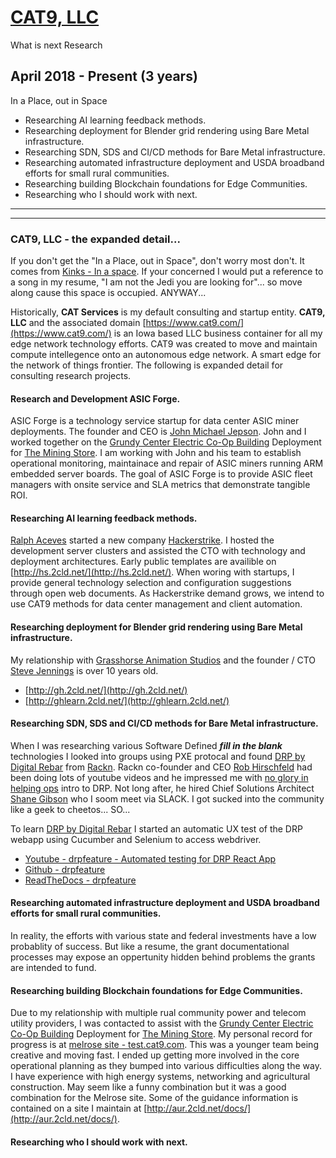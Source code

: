

# [CAT9, LLC](./resume201804-cat9/)
What is next Research
## April 2018 - Present (3 years)
In a Place, out in Space

- Researching AI learning feedback methods. 
- Researching deployment for Blender grid rendering using Bare Metal infrastructure. 
- Researching SDN, SDS and CI/CD methods for Bare Metal infrastructure. 
- Researching automated infrastructure deployment and USDA broadband efforts for small rural communities. 
- Researching building Blockchain foundations for Edge Communities. 
- Researching who I should work with next.

---
---

### CAT9, LLC - the expanded detail...
If you don't get the "In a Place, out in Space", don't worry most don't.  It comes from [Kinks - In a space](https://youtu.be/dJsVsFcIee0?t=17).  If your concerned I would put a reference to a song in my resume, "I am not the Jedi you are looking for"... so move along cause this space is occupied.  ANYWAY...

Historically, **CAT Services** is my default consulting and startup entity.  **CAT9, LLC** and the associated domain [https://www.cat9.com/](https://www.cat9.com/) is an Iowa based LLC business container for all my edge network technology efforts.  CAT9 was created to move and maintain compute intellegence onto an autonomous edge network.  A smart edge for the network of things frontier.  The following is expanded detail for consulting research projects.

#### Research and Development ASIC Forge.
ASIC Forge is a technology service startup for data center ASIC miner deployments.  The founder and CEO is [John Michael Jepson](https://www.linkedin.com/in/john-michael-jepson-17a9a9a5/).  John and I worked together on the [Grundy Center Electric Co-Op Building](https://miningstore.com/case-study/biostar-solar-farm-bitcave-4-2/) Deployment for [The Mining Store](https://miningstore.com/).  I am working with John and his team to establish operational monitoring, maintainace and repair of ASIC miners running ARM embedded server boards.  The goal of ASIC Forge is to provide ASIC fleet managers with onsite service and SLA metrics that demonstrate tangible ROI.  

#### Researching AI learning feedback methods.
[Ralph Aceves](https://www.linkedin.com/in/ralph-aceves-b1a397/) started a new company [Hackerstrike](https://hackerstrike.com/).  I hosted the development server clusters and assisted the CTO with technology and deployment architectures.  Early public templates are availible on [http://hs.2cld.net/](http://hs.2cld.net/).  When woring with startups,  I provide general technology selection and configuration suggestions through open web documents.  As Hackerstrike demand grows, we intend to use CAT9 methods for data center management and client automation.

#### Researching deployment for Blender grid rendering using Bare Metal infrastructure.
My relationship with [Grasshorse Animation Studios](https://grasshorse.com/) and the founder / CTO [Steve Jennings](https://www.linkedin.com/in/steve-jennings-8288b7b/) is over 10 years old.  
- [http://gh.2cld.net/](http://gh.2cld.net/) 
- [http://ghlearn.2cld.net/](http://ghlearn.2cld.net/)

#### Researching SDN, SDS and CI/CD methods for Bare Metal infrastructure. 
When I was researching various Software Defined ***fill in the blank*** technologies I looked into groups using PXE protocal and found [DRP by Digital Rebar](https://rackn.com/rebar/) from [Rackn](https://rackn.com).  Rackn co-founder and CEO [Rob Hirschfeld](https://www.linkedin.com/in/rhirschfeld/) had been doing lots of youtube videos and he impressed me with [no glory in helping ops](https://youtu.be/EfbrVEGjFWw?t=1) intro to DRP. Not long after, he hired Chief Solutions Architect [Shane Gibson](https://www.linkedin.com/in/sygibson/) who I soom meet via SLACK.  I got sucked into the community like a geek to cheetos... SO...  

To learn [DRP by Digital Rebar](https://rackn.com/rebar/) I started an automatic UX test of the DRP webapp using Cucumber and Selenium to access webdriver.
- [Youtube - drpfeature - Automated testing for DRP React App](https://www.youtube.com/watch?v=yBVuIWMREWQ&list=PLz24SCapAVurPUfZmRDaJcR6TaHpVXCab)
- [Github - drpfeature](https://github.com/ctrees/drpfeature/)
- [ReadTheDocs - drpfeature](https://drpfeature.readthedocs.io/en/latest/)

#### Researching automated infrastructure deployment and USDA broadband efforts for small rural communities. 
In reality, the efforts with various state and federal investments have a low probablity of success.  But like a resume, the grant documentational processes may expose an oppertunity hidden behind problems the grants are intended to fund.  

#### Researching building Blockchain foundations for Edge Communities. 
Due to my relationship with multiple rual community power and telecom utility providers, I was contacted to assist with the [Grundy Center Electric Co-Op Building](https://miningstore.com/case-study/biostar-solar-farm-bitcave-4-2/) Deployment for [The Mining Store](https://miningstore.com/).  My personal record for progress is at [melrose site - test.cat9.com](https://test.cat9.com/).  This was a younger team being creative and moving fast.  I ended up getting more involved in the core operational planning as they bumped into various difficulties along the way.  I have experience with high energy systems, networking and agricultural construction.  May seem like a funny combination but it was a good combination for the Melrose site.  Some of the guidance information is contained on a site I maintain at [http://aur.2cld.net/docs/](http://aur.2cld.net/docs/).

#### Researching who I should work with next.

